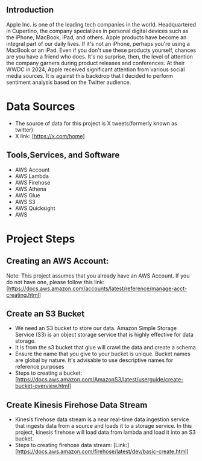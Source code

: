 ## Introduction 

Apple Inc. is one of the leading tech companies in the world. Headquartered in Cupertino, the company specializes in personal digital devices such as the iPhone, MacBook, iPad, and others. Apple products have become an integral part of our daily lives. If it's not an iPhone, perhaps you're using a MacBook or an iPad. Even if you don't use these products yourself, chances are you have a friend who does. It's no surprise, then, the level of attention the company garners during product releases and conferences. At their WWDC in 2024, Apple received significant attention from various social media sources. It is against this backdrop that I decided to perform sentiment analysis based on the Twitter audience. 

# Data Sources 
- The source of data for this project is X tweets(formerly known as twitter)
- X link: [https://x.com/home]
## Tools,Services, and Software
- AWS Account
- AWS Lambda
- AWS Firehose
- AWS Athena
- AWS Glue
- AWS S3
- AWS Quicksight
- AWS 

# Project Steps 

## Creating an AWS Account: 
Note: This project assumes that you already have an AWS Account. If you do not have one, please follow this link: [https://docs.aws.amazon.com/accounts/latest/reference/manage-acct-creating.html]
## Create an S3 Bucket 
- We need an S3 bucket to store our data. Amazon Simple Storage Service (S3) is an object storage service that is highly effective for data storage.
- It is from the s3 bucket that glue will crawl the data and create a schema
- Ensure the name that you give to your bucket is unique. Bucket names are global by nature. It's advisable to use descriptive names for reference purposes
-  Steps to creating a bucket: [https://docs.aws.amazon.com/AmazonS3/latest/userguide/create-bucket-overview.html]
## Create Kinesis Firehose Data Stream 
- Kinesis firehose data stream is a near real-time data ingestion service that ingests data from a source and loads it to a storage service. In this project, kinesis firehose will load data from lambda and load it into an S3 bucket.
-  Steps to creating firehose data stream: [Link:][https://docs.aws.amazon.com/firehose/latest/dev/basic-create.html]
